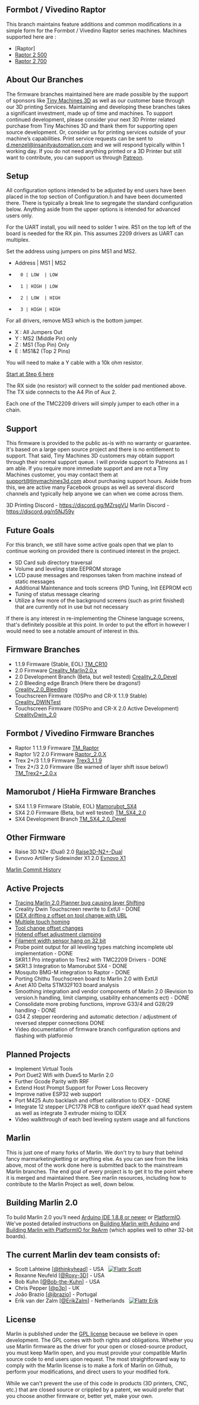 ## Formbot / Vivedino Raptor

This branch maintains feature additions and common modifications in a simple form for the Formbot / Vivedino Raptor series machines. Machines supported here are :

- [Raptor]
- [Raptor 2 500](http://bit.ly/3aEVW1S)
- [Raptor 2 700](http://bit.ly/37W0wpz)


## About Our Branches

The firmware branches maintained here are made possible by the support of sponsors like [Tiny Machines 3D](https://www.tinymachines3d.com/?rfsn=3419592.cc302fe) as well as our customer base through our 3D printing Services. Maintaining and developing these branches takes a significant investment, made up of time and machines. To support continued development, please consider your next 3D Printer related purchase from Tiny Machines 3D and thank them for supporting open source development. Or, consider us for printing services outside of your machine’s capabilities. Print service requests can be sent to d.menzel@insanityautomation.com and we will respond typically within 1 working day. If you do not need anything printed or a 3D Printer but still want to contribute, you can support us through [Patreon](https://www.patreon.com/InsanityAutomation).

## Setup

All configuration options intended to be adjusted by end users have been placed in the top section of Configuration.h and have been documented there. There is typically a break line to segregate the standard configuration below. Anything aside from the upper options is intended for advanced users only.

For the UART install, you will need to solder 1 wire. R51 on the top left of the board is needed for the RX pin. This assumes 2209 drivers as UART can multiplex.

Set the address using jumpers on pins MS1 and MS2.

- Address | MS1  | MS2
-       0 | LOW  | LOW
-       1 | HIGH | LOW
-       2 | LOW  | HIGH
-       3 | HIGH | HIGH

For all drivers, remove MS3 which is the bottom jumper.
- X : All Jumpers Out
- Y : MS2 (Middle Pin) only
- Z : MS1 (Top Pin) Only
- E : MS1&2 (Top 2 Pins)

You will need to make a Y cable with a 10k ohm resistor.



[Start at Step 6 here]( https://www.instructables.com/id/UART-This-Serial-Control-of-Stepper-Motors-With-th/?fbclid=IwAR115Kg_W033bzRRLa81lLNkm8Wg82okh_P7f-dgfssG01DVPmGmWi6qQKA )

The RX side (no resistor) will connect to the solder pad mentioned above. The TX side connects to the A4 Pin of Aux 2.

Each one of the TMC2209 drivers will simply jumper to each other in a chain.


## Support

This firmware is provided to the public as-is with no warranty or guarantee. It's based on a large open source project and there is no entitlement to support. That said, Tiny Machines 3D customers may obtain support through their normal support queue. I will provide support to Patreons as I am able. If you require more immediate support and are not a Tiny Machines customer, you may contact them at support@tinymachines3d.com about purchasing support hours. Aside from this, we are active many Facebook groups as well as several discord channels and typically help anyone we can when we come across them.

3D Printing Discord - https://discord.gg/MZrsgVU
Marlin Discord - https://discord.gg/n5NJ59y

## Future Goals

For this branch, we still have some active goals open that we plan to continue working on provided there is continued interest in the project.
- SD Card sub directory traversal
- Volume and leveling state EEPROM storage
- LCD pause messages and responses taken from machine instead of static messages
- Additional Maintenance and tools screens (PID Tuning, Init EEPROM ect)
- Tuning of status message clearing
- Utilize a few more of the background screens (such as print finished) that are currently not in use but not necessary

If there is any interest in re-implementing the Chinese language screens, that's definitely possible at this point. In order to put the effort in however I would need to see a notable amount of interest in this.


## Firmware Branches
  - 1.1.9 Firmware (Stable, EOL) [TM_CR10](https://github.com/InsanityAutomation/Marlin/tree/TM_CR10)
  - 2.0 Firmware [Creality_Marlin2.0.x](https://github.com/InsanityAutomation/Marlin/tree/Creality_Marlin2.0.x)
  - 2.0 Development Branch (Beta, but well tested) [Creality_2.0_Devel](https://github.com/InsanityAutomation/Marlin/tree/Creality_2.0_Devel)
  - 2.0 Bleeding edge Branch (Here there be dragons!) [Creality_2.0_Bleeding](https://github.com/InsanityAutomation/Marlin/tree/Creality_2.0_Bleeding)
  - Touchscreen Firmware (10SPro and CR-X 1.1.9 Stable) [Creality_DWINTest](https://github.com/InsanityAutomation/Marlin/tree/Creality_DWINTest)
  - Touchscreen Firmware (10SPro and CR-X 2.0 Active Development) [CrealityDwin_2.0](https://github.com/InsanityAutomation/Marlin/tree/CrealityDwin_2.0)
## Formbot / Vivedino Firmware Branches
  - Raptor 1 1.1.9 Firmware [TM_Raptor](https://github.com/InsanityAutomation/Marlin/tree/TM_Raptor)
  - Raptor 1/2 2.0 Firmware [Raptor_2.0.X](https://github.com/InsanityAutomation/Marlin/tree/Raptor_2.0.X)
  - Trex 2+/3 1.1.9 Firmware [Trex3_1.1.9](https://github.com/InsanityAutomation/Marlin/tree/Trex3_1.1.9)
  - Trex 2+/3 2.0 Firmware (Be warned of layer shift issue below!) [TM_Trex2+_2.0.x](https://github.com/InsanityAutomation/Marlin/tree/TM_Trex2+_2.0.x)
## Mamorubot / HieHa Firmware Branches
  - SX4 1.1.9 Firmware (Stable, EOL) [Mamorubot_SX4]( https://github.com/InsanityAutomation/Marlin/tree/Mamorubot_SX4)
  - SX4 2.0 Firmware (Beta, but well tested) [TM_SX4_2.0](https://github.com/InsanityAutomation/Marlin/tree/TM_SX4_2.0)
  - SX4 Development Branch [TM_SX4_2.0_Devel](https://github.com/InsanityAutomation/Marlin/tree/TM_SX4_2.0_Devel)
## Other Firmware
  - Raise 3D N2+ (Dual) 2.0 [Raise3D-N2+-Dual](https://github.com/InsanityAutomation/Marlin/tree/Raise3D-N2+-Dual)
  - Evnovo Artillery Sidewinder X1 2.0 [Evnovo X1](https://github.com/InsanityAutomation/Marlin/tree/ArtilleryX1_2.0_Devel)

[Marlin Commit History](https://github.com/MarlinFirmware/Marlin/pulls?q=is%3Apr+is%3Aclosed+author%3AInsanityAutomation)

## Active Projects
  - [Tracing Marlin 2.0 Planner bug causing layer Shifting](https://github.com/MarlinFirmware/Marlin/issues/12403)
  - Creality Dwin Touchscreen rewrite to ExtUI - DONE
  - [IDEX drifting z offset on tool change with UBL](https://github.com/MarlinFirmware/Marlin/issues/13817)
  - [Multiple touch homing](https://github.com/MarlinFirmware/Marlin/issues/9802)
  - [Tool change offset changes](https://github.com/MarlinFirmware/Marlin/issues/12568)
  - [Hotend offset adjustment clamping](https://github.com/MarlinFirmware/Marlin/pull/13669)
  - [Filament width sensor hang on 32 bit](https://github.com/MarlinFirmware/Marlin/issues/13701)
  - Probe point output for all leveling types matching incomplete ubl implementation - DONE
  - SKR1.1 Pro integration to Trex2 with TMC2209 Drivers - DONE
  - SKR1.3 Integration to Mamorubot SX4 - DONE
  - Mosquito BMG-M integration to Raptor - DONE
  - Porting Chithu Touchscreen board to Marlin 2.0 with ExtUI
  - Anet A10 Delta STM32F103 board analysis
  - Smoothing integration and vendor components of Marlin 2.0 (Revision to version.h handling, limit clamping, usability enhancements ect) - DONE
  - Consolidate more probing functions, improve G33/4 and G28/29 handling - DONE
  - G34 Z stepper reordering and automatic detection / adjustment of reversed stepper connections DONE
  - Video documentation of firmware branch configuration options and flashing with platformio
## Planned Projects
  - Implement Virtual Tools
  - Port Duet2 Wifi with Duex5 to Marlin 2.0
  - Further Gcode Parity with RRF
  - Extend Host Prompt Support for Power Loss Recovery
  - Improve native ESP32 web support
  - Port M425 Auto backlash and offset calibration to IDEX - DONE
  - Integrate 12 stepper LPC1778 PCB to configure ideXY quad head system as well as integrate 3 extruder mixing to IDEX
  - Video walkthrough of each bed leveling system usage and all functions

## Marlin
This is just one of many forks of Marlin. We don't try to bury that behind fancy marmarketingketting or anything else. As you can see from the links above, most of the work done here is submitted back to the mainstream Marlin branches. The end goal of every project is to get it to the point where it is merged and maintained there. See marlin resources, including how to contribute to the Marlin Project as well, down below.

## Building Marlin 2.0

To build Marlin 2.0 you'll need [Arduino IDE 1.8.8 or newer](https://www.arduino.cc/en/main/software) or [PlatformIO](http://docs.platformio.org/en/latest/ide.html#platformio-ide). We've posted detailed instructions on [Building Marlin with Arduino](http://marlinfw.org/docs/basics/install_arduino.html) and [Building Marlin with PlatformIO for ReArm](http://marlinfw.org/docs/basics/install_rearm.html) (which applies well to other 32-bit boards).


## The current Marlin dev team consists of:

 - Scott Lahteine [[@thinkyhead](https://github.com/thinkyhead)] - USA &nbsp; [![Flattr Scott](http://api.flattr.com/button/flattr-badge-large.png)](https://flattr.com/submit/auto?user_id=thinkyhead&url=https://github.com/MarlinFirmware/Marlin&title=Marlin&language=&tags=github&category=software)
 - Roxanne Neufeld [[@Roxy-3D](https://github.com/Roxy-3D)] - USA
 - Bob Kuhn [[@Bob-the-Kuhn](https://github.com/Bob-the-Kuhn)] - USA
 - Chris Pepper [[@p3p](https://github.com/p3p)] - UK
 - João Brazio [[@jbrazio](https://github.com/jbrazio)] - Portugal
 - Erik van der Zalm [[@ErikZalm](https://github.com/ErikZalm)] - Netherlands &nbsp; [![Flattr Erik](http://api.flattr.com/button/flattr-badge-large.png)](https://flattr.com/submit/auto?user_id=ErikZalm&url=https://github.com/MarlinFirmware/Marlin&title=Marlin&language=&tags=github&category=software)

## License

Marlin is published under the [GPL license](/LICENSE) because we believe in open development. The GPL comes with both rights and obligations. Whether you use Marlin firmware as the driver for your open or closed-source product, you must keep Marlin open, and you must provide your compatible Marlin source code to end users upon request. The most straightforward way to comply with the Marlin license is to make a fork of Marlin on Github, perform your modifications, and direct users to your modified fork.

While we can't prevent the use of this code in products (3D printers, CNC, etc.) that are closed source or crippled by a patent, we would prefer that you choose another firmware or, better yet, make your own.

